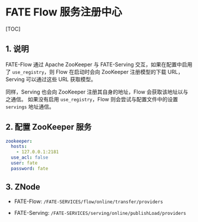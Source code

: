 # FATE Flow 服务注册中心

[TOC]

## 1. 说明

FATE-Flow 通过 Apache ZooKeeper 与 FATE-Serving 交互，如果在配置中启用了 `use_registry`，则 Flow 在启动时会向 ZooKeeper 注册模型的下载 URL，Serving 可以通过这些 URL 获取模型。

同样，Serving 也会向 ZooKeeper 注册其自身的地址，Flow 会获取该地址以与之通信。 如果没有启用 `use_registry`，Flow 则会尝试与配置文件中的设置 `servings` 地址通信。

## 2. 配置 ZooKeeper 服务

```yaml
zookeeper:
  hosts:
    - 127.0.0.1:2181
  use_acl: false
  user: fate
  password: fate
```

## 3. ZNode

- FATE-Flow: `/FATE-SERVICES/flow/online/transfer/providers`

- FATE-Serving: `/FATE-SERVICES/serving/online/publishLoad/providers`
